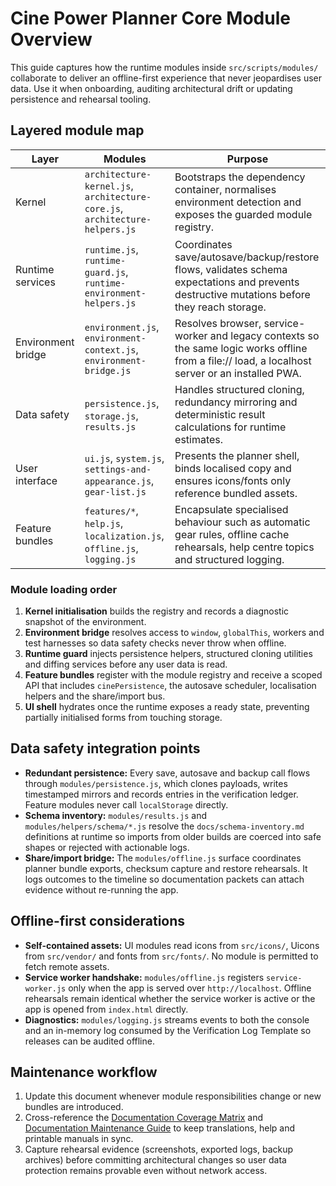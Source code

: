 # Cine Power Planner Core Module Overview

This guide captures how the runtime modules inside `src/scripts/modules/`
collaborate to deliver an offline-first experience that never jeopardises user
data. Use it when onboarding, auditing architectural drift or updating
persistence and rehearsal tooling.

## Layered module map

| Layer | Modules | Purpose |
| --- | --- | --- |
| Kernel | `architecture-kernel.js`, `architecture-core.js`, `architecture-helpers.js` | Bootstraps the dependency container, normalises environment detection and exposes the guarded module registry. |
| Runtime services | `runtime.js`, `runtime-guard.js`, `runtime-environment-helpers.js` | Coordinates save/autosave/backup/restore flows, validates schema expectations and prevents destructive mutations before they reach storage. |
| Environment bridge | `environment.js`, `environment-context.js`, `environment-bridge.js` | Resolves browser, service-worker and legacy contexts so the same logic works offline from a file:// load, a localhost server or an installed PWA. |
| Data safety | `persistence.js`, `storage.js`, `results.js` | Handles structured cloning, redundancy mirroring and deterministic result calculations for runtime estimates. |
| User interface | `ui.js`, `system.js`, `settings-and-appearance.js`, `gear-list.js` | Presents the planner shell, binds localised copy and ensures icons/fonts only reference bundled assets. |
| Feature bundles | `features/*`, `help.js`, `localization.js`, `offline.js`, `logging.js` | Encapsulate specialised behaviour such as automatic gear rules, offline cache rehearsals, help centre topics and structured logging. |

### Module loading order

1. **Kernel initialisation** builds the registry and records a diagnostic snapshot
   of the environment.
2. **Environment bridge** resolves access to `window`, `globalThis`, workers and
   test harnesses so data safety checks never throw when offline.
3. **Runtime guard** injects persistence helpers, structured cloning utilities
   and diffing services before any user data is read.
4. **Feature bundles** register with the module registry and receive a scoped
   API that includes `cinePersistence`, the autosave scheduler, localisation
   helpers and the share/import bus.
5. **UI shell** hydrates once the runtime exposes a ready state, preventing
   partially initialised forms from touching storage.

## Data safety integration points

- **Redundant persistence:** Every save, autosave and backup call flows through
  `modules/persistence.js`, which clones payloads, writes timestamped mirrors
  and records entries in the verification ledger. Feature modules never call
  `localStorage` directly.
- **Schema inventory:** `modules/results.js` and `modules/helpers/schema/*.js`
  resolve the `docs/schema-inventory.md` definitions at runtime so imports from
  older builds are coerced into safe shapes or rejected with actionable logs.
- **Share/import bridge:** The `modules/offline.js` surface coordinates planner
  bundle exports, checksum capture and restore rehearsals. It logs outcomes to
  the timeline so documentation packets can attach evidence without re-running
  the app.

## Offline-first considerations

- **Self-contained assets:** UI modules read icons from `src/icons/`, Uicons
  from `src/vendor/` and fonts from `src/fonts/`. No module is permitted to
  fetch remote assets.
- **Service worker handshake:** `modules/offline.js` registers `service-worker.js`
  only when the app is served over `http://localhost`. Offline rehearsals remain
  identical whether the service worker is active or the app is opened from
  `index.html` directly.
- **Diagnostics:** `modules/logging.js` streams events to both the console and
  an in-memory log consumed by the Verification Log Template so releases can be
  audited offline.

## Maintenance workflow

1. Update this document whenever module responsibilities change or new bundles
   are introduced.
2. Cross-reference the [Documentation Coverage Matrix](../documentation-coverage-matrix.md)
   and [Documentation Maintenance Guide](../documentation-maintenance.md) to
   keep translations, help and printable manuals in sync.
3. Capture rehearsal evidence (screenshots, exported logs, backup archives)
   before committing architectural changes so user data protection remains
   provable even without network access.
